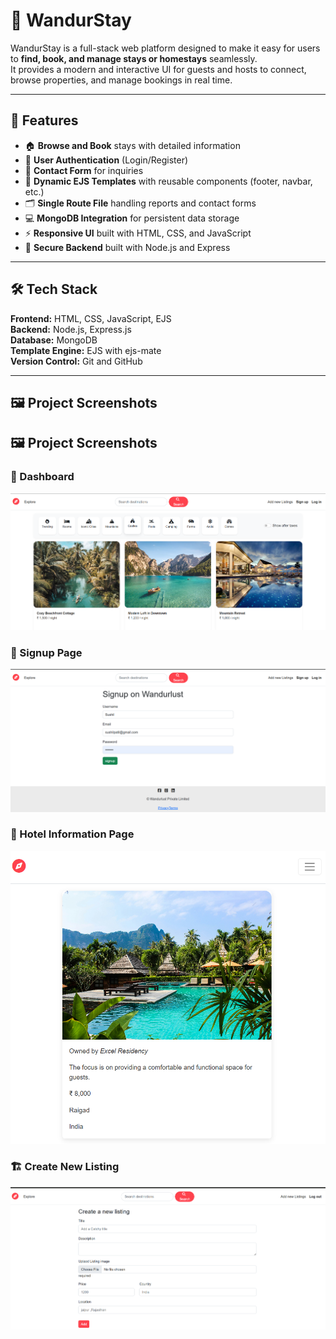 # 🏡 WandurStay

WandurStay is a full-stack web platform designed to make it easy for users to **find, book, and manage stays or homestays** seamlessly.  
It provides a modern and interactive UI for guests and hosts to connect, browse properties, and manage bookings in real time.

---

## 🚀 Features

- 🏠 **Browse and Book** stays with detailed information  
- 👤 **User Authentication** (Login/Register)  
- 💬 **Contact Form** for inquiries  
- 🧾 **Dynamic EJS Templates** with reusable components (footer, navbar, etc.)  
- 🗂️ **Single Route File** handling reports and contact forms  
- 💻 **MongoDB Integration** for persistent data storage  
- ⚡ **Responsive UI** built with HTML, CSS, and JavaScript  
- 🔐 **Secure Backend** built with Node.js and Express

---

## 🛠️ Tech Stack

**Frontend:** HTML, CSS, JavaScript, EJS  
**Backend:** Node.js, Express.js  
**Database:** MongoDB  
**Template Engine:** EJS with ejs-mate  
**Version Control:** Git and GitHub  

---

## 🖼️ Project Screenshots


## 🖼️ Project Screenshots


### 🧭 Dashboard  
![Dashboard](images/Dashboard.png)

### 📝 Signup Page  
![Signup Page](images/Signup.png)

### 🏨 Hotel Information Page  
![Hotel Info Page](images/hotel.png)

### 🏗️ Create New Listing  
![Create Listing](images/New_listing.png)




